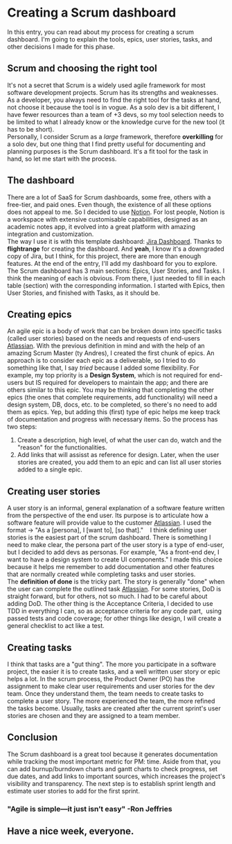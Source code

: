 # Creating a Scrum dashboard

In this entry, you can read about my process for creating a scrum dashboard. I'm going to explain the tools, epics, user stories, tasks, and other decisions I made for this phase.

## Scrum and choosing the right tool
It's not a secret that Scrum is a widely used agile framework for most software development projects. Scrum has its strengths and weaknesses. As a developer, you always need to find the right tool for the tasks at hand, not choose it because the tool is in vogue. As a solo dev is a bit different, I have fewer resources than a team of +3 devs, so my tool selection needs to be limited to what I already know or the knowledge curve for the new tool (it has to be short).  
Personally, I consider Scrum as a *large* framework, therefore **overkilling** for a solo dev, but one thing that I find pretty useful for documenting and planning purposes is the Scrum dashboard. It's a fit tool for the task in hand, so let me start with the process.  

## The dashboard
There are a lot of SaaS for Scrum dashboards, some free, others with a free-tier, and paid ones. Even though, the existence of all these options does not appeal to me. So I decided to use [Notion](https://www.notion.so/). For lost people, Notion is a workspace with extensive customisable capabilities, designed as an academic notes app, it evolved into a great platform with amazing integration and customization.   
The way I use it is with this template dashboard: [Jira Dashboard](https://www.notion.so/flightrange/JIRA-Replacement-System-f8f1237e803e47f186cd190f0a71c186). Thanks to **flightrange** for creating the dashboard. And **yeah**, I know it's a downgraded copy of Jira, but I think, for this project, there are more than enough features. At the end of the entry, I'll add my dashboard for you to explore.  
The Scrum dashboard has 3 main sections: Epics, User Stories, and Tasks. I think the meaning of each is obvious. From there, I just needed to fill in each table (section) with the corresponding information. I started with Epics, then User Stories, and finished with Tasks, as it should be.

## Creating epics
An agile epic is a body of work that can be broken down into specific tasks (called user stories) based on the needs and requests of end-users [Atlassian](https://www.atlassian.com/agile/project-management/epics). With the previous definition in mind and with the help of an amazing Scrum Master (ty Andres), I created the first chunk of epics. An approach is to consider each epic as a deliverable, so I tried to do something like that, I say *tried* because I added some flexibility. For example, my top priority is a **Design System**, which is not required for end-users but IS required for developers to maintain the app; and there are others similar to this epic. You may be thinking that completing the other epics (the ones that complete requirements, add functionality) will need a design system, DB, docs, etc. to be completed, so there's no need to add them as epics. Yep, but adding this (first) type of epic helps me keep track of documentation and progress with necessary items. 
So the process has two steps:
 1) Create a description, high level, of what the user can do, watch and the "reason" for the functionalities.
 2) Add links that will assisst as reference for design.
Later, when the user stories are created, you add them to an epic and can list all user stories added to a single epic.  

## Creating user stories
A user story is an informal, general explanation of a software feature written from the perspective of the end user. Its purpose is to articulate how a software feature will provide value to the customer [Atlassian](https://www.atlassian.com/agile/project-management/user-stories). I used the format -> "As a [persona], I [want to], [so that]."   
I think defining user stories is the easiest part of the scrum dashboard. There is something I need to make clear, the persona part of the user story is a type of end-user, but I decided to add devs as personas. For example, "As a front-end dev, I want to have a design system to create UI components." I made this choice because it helps me remember to add documentation and other features that are normally created while completing tasks and user stories.  
The **definition of done** is the tricky part. The story is generally "done" when the user can complete the outlined task [Atlassian](https://www.atlassian.com/agile/project-management/user-stories). For some stories, DoD is straight forward, but for others, not so much. I had to be careful about adding DoD. The other thing is the Acceptance Criteria, I decided to use TDD in everything I can, so as acceptance criteria for any code part,  using passed tests and code coverage; for other things like design, I will create a general checklist to act like a test.  

## Creating tasks
I think that tasks are a "gut thing". The more you participate in a software project, the easier it is to create tasks, and a well written user story or epic helps a lot. In the scrum process, the Product Owner (PO) has the assignment to make clear user requirements and user stories for the dev team. Once they understand them, the team needs to create tasks to complete a user story. The more experienced the team, the more refined the tasks become. Usually, tasks are created after the current sprint's user stories are chosen and they are assigned to a team member.  

## Conclusion
The Scrum dashboard is a great tool because it generates documentation while tracking the most important metric for PM: time. Aside from that, you can add burnup/burndown charts and gantt charts to check progress, set due dates, and add links to important sources, which increases the project's visibility and transparency. The next step is to establish sprint length and estimate user stories to add for the first sprint.

### "Agile is simple—it just isn’t easy" -Ron Jeffries

## Have a nice week, everyone.